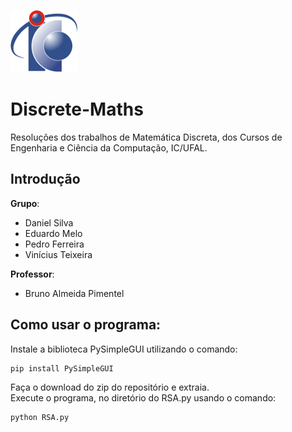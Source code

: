 ![Logo](/assets/logo-ic.png)
# Discrete-Maths
Resoluções dos trabalhos de Matemática Discreta, dos Cursos de Engenharia e Ciência da Computação, IC/UFAL.
## Introdução  
**Grupo**:  
* Daniel Silva  
* Eduardo Melo  
* Pedro Ferreira  
* Vinícius Teixeira  

**Professor**:  
* Bruno Almeida Pimentel

## Como usar o programa:
Instale a biblioteca PySimpleGUI utilizando o comando:
```
pip install PySimpleGUI
```
Faça o download do zip do repositório e extraia.  
Execute o programa, no diretório do RSA.py usando o comando:
```
python RSA.py
```
